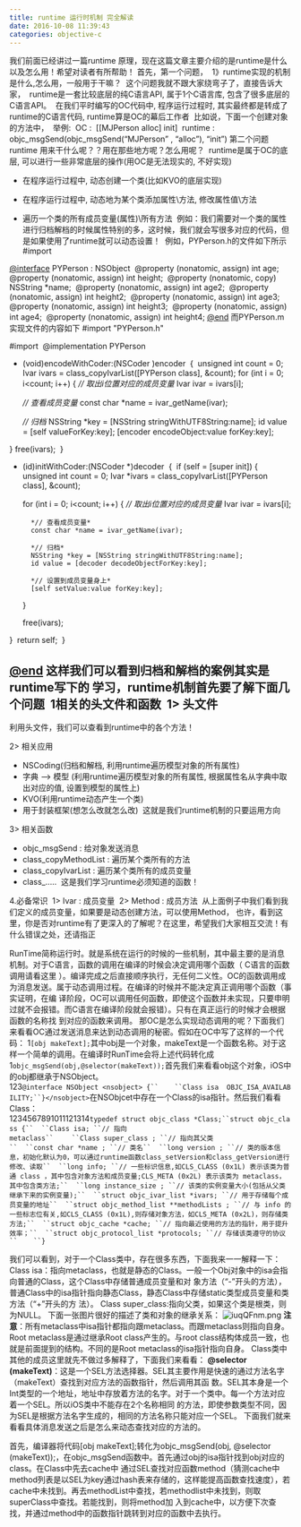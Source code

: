 ```yaml
---
title: runtime 运行时机制 完全解读
date: 2016-10-08 11:39:43
categories: objective-c
---
```

<!-- more -->

我们前面已经讲过一篇runtime 原理，现在这篇文章主要介绍的是runtime是什么以及怎么用！希望对读者有所帮助！
首先，第一个问题， 
1》runtime实现的机制是什么,怎么用，一般用于干嘛？ 
这个问题我就不跟大家绕弯子了，直接告诉大家， 
runtime是一套比较底层的纯C语言API, 属于1个C语言库, 包含了很多底层的C语言API。 
在我们平时编写的OC代码中, 程序运行过程时, 其实最终都是转成了runtime的C语言代码, runtime算是OC的幕后工作者 
比如说，下面一个创建对象的方法中， 
举例: 
OC : 
[[MJPerson alloc] init] 
runtime : 
objc_msgSend(objc_msgSend(“MJPerson” , “alloc”), “init”)
第二个问题 
runtime 用来干什么呢？？用在那些地方呢？怎么用呢？ 
runtime是属于OC的底层, 可以进行一些非常底层的操作(用OC是无法现实的, 不好实现)
- 在程序运行过程中, 动态创建一个类(比如KVO的底层实现)

- 在程序运行过程中, 动态地为某个类添加属性\方法, 修改属性值\方法

- 遍历一个类的所有成员变量(属性)\所有方法 
例如：我们需要对一个类的属性进行归档解档的时候属性特别的多，这时候，我们就会写很多对应的代码，但是如果使用了runtime就可以动态设置！ 
例如，PYPerson.h的文件如下所示
#import 


[@interface](http://my.oschina.net/u/996807) PYPerson : NSObject 
@property (nonatomic, assign) int age; 
@property (nonatomic, assign) int height; 
@property (nonatomic, copy) NSString *name; 
@property (nonatomic, assign) int age2; 
@property (nonatomic, assign) int height2; 
@property (nonatomic, assign) int age3; 
@property (nonatomic, assign) int height3; 
@property (nonatomic, assign) int age4; 
@property (nonatomic, assign) int height4;
[@end](http://my.oschina.net/u/567204)
而PYPerson.m实现文件的内容如下
	*<!-- lang: cpp -->*
	#import "PYPerson.h"
	

#import 
@implementation PYPerson
- (void)encodeWithCoder:(NSCoder )encoder 
{ 
unsigned int count = 0; 
Ivar ivars = class_copyIvarList([PYPerson class], &count);
for (int i = 0; i<count; i++) {
	*// 取出i位置对应的成员变量*
	Ivar ivar = ivars[i];
	
	*// 查看成员变量*
	const char *name = ivar_getName(ivar);
	
	*// 归档*
	NSString *key = [NSString stringWithUTF8String:name];
	id value = [self valueForKey:key];
	[encoder encodeObject:value forKey:key];
	

}
free(ivars); 
}

- (id)initWithCoder:(NSCoder *)decoder 
{ 
if (self = [super init]) {
	unsigned int count = 0;
	Ivar *ivars = class_copyIvarList([PYPerson class], &count);
	
	for (int i = 0; i<count; i++) {
	    *// 取出i位置对应的成员变量*
	    Ivar ivar = ivars[i];
	
	    *// 查看成员变量*
	    const char *name = ivar_getName(ivar);
	
	    *// 归档*
	    NSString *key = [NSString stringWithUTF8String:name];
	    id value = [decoder decodeObjectForKey:key];
	
	    *// 设置到成员变量身上*
	    [self setValue:value forKey:key];
	}
	
	free(ivars);
	

} 
return self; 
}


[@end](http://my.oschina.net/u/567204)
这样我们可以看到归档和解档的案例其实是runtime写下的
学习，runtime机制首先要了解下面几个问题 
1相关的头文件和函数 
1> 头文件
- 
利用头文件，我们可以查看到runtime中的各个方法！ 

2> 相关应用
- NSCoding(归档和解档, 利用runtime遍历模型对象的所有属性)
- 字典 –> 模型 (利用runtime遍历模型对象的所有属性, 根据属性名从字典中取出对应的值, 设置到模型的属性上)
- KVO(利用runtime动态产生一个类)
- 用于封装框架(想怎么改就怎么改) 
这就是我们runtime机制的只要运用方向

3> 相关函数
- objc_msgSend : 给对象发送消息
- class_copyMethodList : 遍历某个类所有的方法
- class_copyIvarList : 遍历某个类所有的成员变量
- class_….. 
这是我们学习runtime必须知道的函数！

4.必备常识 
1> Ivar : 成员变量 
2> Method : 成员方法 
从上面例子中我们看到我们定义的成员变量，如果要是动态创建方法，可以使用Method，
也许，看到这里，你是否对runtime有了更深入的了解呢？在这里，希望我们大家相互交流！有什么错误之处，还请指正 

RunTime简称运行时。就是系统在运行的时候的一些机制，其中最主要的是消息机制。对于C语言，函数的调用在编译的时候会决定调用哪个函数（ C语言的函数调用请看这里 ）。编译完成之后直接顺序执行，无任何二义性。OC的函数调用成为消息发送。属于动态调用过程。在编译的时候并不能决定真正调用哪个函数（事实证明，在编 译阶段，OC可以调用任何函数，即使这个函数并未实现，只要申明过就不会报错。而C语言在编译阶段就会报错）。只有在真正运行的时候才会根据函数的名称找 到对应的函数来调用。
那OC是怎么实现动态调用的呢？下面我们来看看OC通过发送消息来达到动态调用的秘密。假如在OC中写了这样的一个代码：
1`[obj makeText];`其中obj是一个对象，makeText是一个函数名称。对于这样一个简单的调用。在编译时RunTime会将上述代码转化成
1`objc_msgSend(obj,@selector(makeText));`首先我们来看看obj这个对象，iOS中的obj都继承于NSObject。
123`@interface NSObject <nsobject> {``    ``Class isa  OBJC_ISA_AVAILABILITY;``}</nsobject>`在NSObjcet中存在一个Class的isa指针。然后我们看看Class：
1234567891011121314`typedef struct objc_class *Class;``struct objc_class {``  ``Class isa; ``// 指向metaclass``  ` `  ``Class super_class ; ``// 指向其父类``  ``const char *name ; ``// 类名``  ``long version ; ``// 类的版本信息，初始化默认为0，可以通过runtime函数class_setVersion和class_getVersion进行修改、读取``  ``long info; ``// 一些标识信息,如CLS_CLASS (0x1L) 表示该类为普通 class ，其中包含对象方法和成员变量;CLS_META (0x2L) 表示该类为 metaclass，其中包含类方法;``  ``long instance_size ; ``// 该类的实例变量大小(包括从父类继承下来的实例变量);``  ``struct objc_ivar_list *ivars; ``// 用于存储每个成员变量的地址``  ``struct objc_method_list **methodLists ; ``// 与 info 的一些标志位有关,如CLS_CLASS (0x1L),则存储对象方法，如CLS_META (0x2L)，则存储类方法;``  ``struct objc_cache *cache; ``// 指向最近使用的方法的指针，用于提升效率；``  ``struct objc_protocol_list *protocols; ``// 存储该类遵守的协议``    ``}`

我们可以看到，对于一个Class类中，存在很多东西，下面我来一一解释一下：
Class isa：指向metaclass，也就是静态的Class。一般一个Obj对象中的isa会指向普通的Class，这个Class中存储普通成员变量和对 象方法（“-”开头的方法），普通Class中的isa指针指向静态Class，静态Class中存储static类型成员变量和类方法（“+”开头的方 法）。
Class super_class:指向父类，如果这个类是根类，则为NULL。
下面一张图片很好的描述了类和对象的继承关系：
![iuqQFnm.png](cid:f919a9e0f1d396baac9ed7f8fdc4a3be "1413628797629491.png")
**注意**：所有metaclass中isa指针都指向跟metaclass。而跟metaclass则指向自身。Root metaclass是通过继承Root class产生的。与root class结构体成员一致，也就是前面提到的结构。不同的是Root metaclass的isa指针指向自身。
Class类中其他的成员这里就先不做过多解释了，下面我们来看看：
**@selector (makeText)**：这是一个SEL方法选择器。SEL其主要作用是快速的通过方法名字（makeText）查找到对应方法的函数指针，然后调用其函 数。SEL其本身是一个Int类型的一个地址，地址中存放着方法的名字。对于一个类中。每一个方法对应着一个SEL。所以iOS类中不能存在2个名称相同 的方法，即使参数类型不同，因为SEL是根据方法名字生成的，相同的方法名称只能对应一个SEL。
下面我们就来看看具体消息发送之后是怎么来动态查找对应的方法的。

首先，编译器将代码[obj makeText];转化为objc_msgSend(obj, @selector (makeText));，在objc_msgSend函数中。首先通过obj的isa指针找到obj对应的class。在Class中先去cache中 通过SEL查找对应函数method（猜测cache中method列表是以SEL为key通过hash表来存储的，这样能提高函数查找速度），若 cache中未找到。再去methodList中查找，若methodlist中未找到，则取superClass中查找。若能找到，则将method加
 入到cache中，以方便下次查找，并通过method中的函数指针跳转到对应的函数中去执行。 

